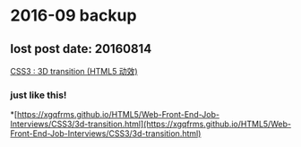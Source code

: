 # 2016-09 backup


## lost post  date: 20160814 
[CSS3 : 3D transition (HTML5 动效)](http://www.cnblogs.com/anonymous-ufo/p/5769280.html)

### just like this!
*[https://xgqfrms.github.io/HTML5/Web-Front-End-Job-Interviews/CSS3/3d-transition.html](https://xgqfrms.github.io/HTML5/Web-Front-End-Job-Interviews/CSS3/3d-transition.html)
